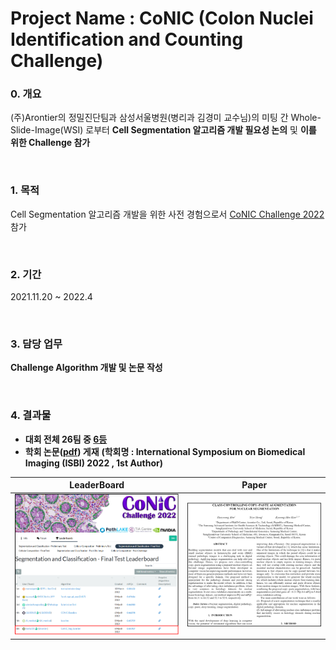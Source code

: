 # Project Name : CoNIC (Colon Nuclei Identification and Counting Challenge)


### 0. 개요
(주)Arontier의 정밀진단팀과 삼성서울병원(병리과 김경미 교수님)의 미팅 간 Whole-Slide-Image(WSI) 로부터 **Cell Segmentation 알고리즘 개발 필요성 논의** 및 **이를 위한 Challenge 참가**

<br />

### 1. 목적
Cell Segmentation 알고리즘 개발을 위한 사전 경험으로서 [CoNIC Challenge 2022](https://conic-challenge.grand-challenge.org/) 참가

<br />
  
### 2. 기간
2021.11.20 ~ 2022.4

<br />

### 3. 담당 업무
**Challenge Algorithm 개발 및 논문 작성**   

<br />

### 4. 결과물 
- **대회 전체 26팀 중 [6등](https://conic-challenge.grand-challenge.org/evaluation/segmentation-and-classification-final-test/leaderboard/)**
- **학회 논문([pdf](https://github.com/AhnHeeYoung/Competition/blob/master/GrandChallenge-CoNIC/Paper/Paper%20edited.pdf)) 게재**
**(학회명 : International Symposium on Biomedical Imaging (ISBI) 2022 , 1st Author)**

| LeaderBoard | Paper |
|---|---|
|![doc/Leaderboard.PNG](./doc/Leaderboard.PNG)|![./doc/Paper.PNG](./doc/Paper.PNG)|   
